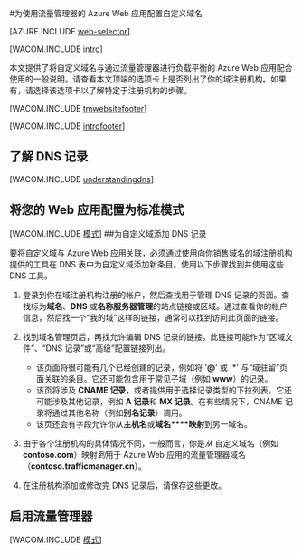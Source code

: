 <properties title="Learn how to configure an Azure  Website that uses Traffic Manager to use a custom domain name" pageTitle="为使用流量管理器的 Azure Web 应用配置自定义域名" metaKeywords="Microsoft Azure, Microsoft Azure  Websites, domain name" description="" services="web-sites" documentationCenter="" authors="larryfr, jroth" />

<tags 
	ms.service="web-sites" 
	ms.date="01/09/2016" 
	wacn.date="01/21/2016"/>
#为使用流量管理器的 Azure Web 应用配置自定义域名

[AZURE.INCLUDE [web-selector](../includes/websites-custom-domain-selector.md)]

[WACOM.INCLUDE [intro](../includes/custom-dns-web-site-intro-traffic-manager.md)]

本文提供了将自定义域名与通过流量管理器进行负载平衡的 Azure Web 应用配合使用的一般说明。请查看本文顶端的选项卡上是否列出了你的域注册机构。如果有，请选择该选项卡以了解特定于注册机构的步骤。

[WACOM.INCLUDE [tmwebsitefooter](../includes/custom-dns-web-site-traffic-manager-notes.md)]

[WACOM.INCLUDE [introfooter](../includes/custom-dns-web-site-intro-notes.md)]

<a name="understanding-records"></a>
## 了解 DNS 记录

[WACOM.INCLUDE [understandingdns](../includes/custom-dns-web-site-understanding-dns-traffic-manager.md)]


<a name="bkmk_configsharedmode"></a>
## 将您的 Web 应用配置为标准模式

[WACOM.INCLUDE [模式](../includes/custom-dns-web-site-modes-traffic-manager.md)]<a name="bkmk_configurecname"></a>
##为自定义域添加 DNS 记录



要将自定义域与 Azure Web 应用关联，必须通过使用向你销售域名的域注册机构提供的工具在 DNS 表中为自定义域添加新条目。使用以下步骤找到并使用这些 DNS 工具。

1. 登录到你在域注册机构注册的帐户，然后查找用于管理 DNS 记录的页面。查找标为**域名**、**DNS** 或**名称服务器管理**的站点链接或区域。通过查看你的帐户信息，然后找一个“我的域”这样的链接，通常可以找到访问此页面的链接。

4. 找到域名管理页后，再找允许编辑 DNS 记录的链接。此链接可能作为“区域文件”、“DNS 记录”或“高级”配置链接列出。

	* 该页面将很可能有几个已经创建的记录，例如将 '**@**' 或 '*' 与“域驻留”页面关联的条目。它还可能包含用于常见子域（例如 **www**）的记录。
	* 该页将涉及 **CNAME 记录**，或者提供用于选择记录类型的下拉列表。它还可能涉及其他记录，例如 **A 记录**和 **MX 记录**。在有些情况下，CNAME 记录将通过其他名称（例如**别名记录**）调用。
	* 该页还会有字段允许你从**主机名**或**域名****映射**到另一域名。

5. 由于各个注册机构的具体情况不同，一般而言，你是*从* 自定义域名（例如 **contoso.com**）映射*到*用于 Azure Web 应用的流量管理器域名（**contoso.trafficmanager.cn**）。

6. 在注册机构添加或修改完 DNS 记录后，请保存这些更改。

<a name="enabledomain"></a>
## 启用流量管理器
[WACOM.INCLUDE [模式](../includes/custom-dns-web-site-enable-on-traffic-manager.md)]

<!---HONumber=71-->